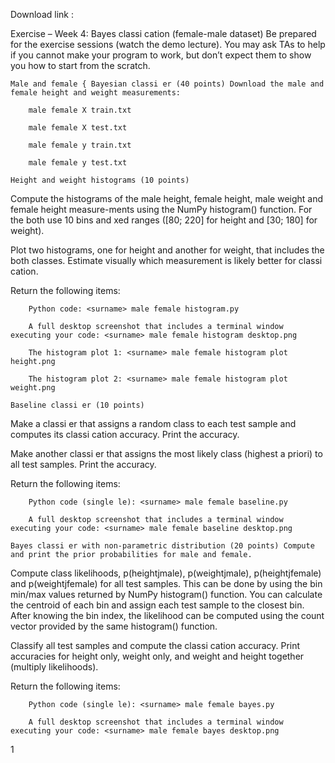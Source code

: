 Download link :

Exercise – Week 4: Bayes classi cation (female-male dataset)
Be prepared for the exercise sessions (watch the demo lecture). You may ask TAs to help if you cannot make your program to work, but don’t expect them to show you how to start from the scratch.

    Male and female { Bayesian classi er (40 points) Download the male and female height and weight measurements:

        male female X train.txt

        male female X test.txt

        male female y train.txt

        male female y test.txt

    Height and weight histograms (10 points)

Compute the histograms of the male height, female height, male weight and female height measure-ments using the NumPy histogram() function. For the both use 10 bins and xed ranges ([80; 220] for height and [30; 180] for weight).

Plot two histograms, one for height and another for weight, that includes the both classes. Estimate visually which measurement is likely better for classi cation.

Return the following items:

        Python code: <surname> male female histogram.py

        A full desktop screenshot that includes a terminal window executing your code: <surname> male female histogram desktop.png

        The histogram plot 1: <surname> male female histogram plot height.png

        The histogram plot 2: <surname> male female histogram plot weight.png

    Baseline classi er (10 points)

Make a classi er that assigns a random class to each test sample and computes its classi cation accuracy. Print the accuracy.

Make another classi er that assigns the most likely class (highest a priori) to all test samples. Print the accuracy.

Return the following items:

        Python code (single le): <surname> male female baseline.py

        A full desktop screenshot that includes a terminal window executing your code: <surname> male female baseline desktop.png

    Bayes classi er with non-parametric distribution (20 points) Compute and print the prior probabilities for male and female.

Compute class likelihoods, p(heightjmale), p(weightjmale), p(heightjfemale) and p(weightjfemale) for all test samples. This can be done by using the bin min/max values returned by NumPy histogram() function. You can calculate the centroid of each bin and assign each test sample to the closest bin. After knowing the bin index, the likelihood can be computed using the count vector provided by the same histogram() function.

Classify all test samples and compute the classi cation accuracy. Print accuracies for height only, weight only, and weight and height together (multiply likelihoods).

Return the following items:

        Python code (single le): <surname> male female bayes.py

        A full desktop screenshot that includes a terminal window executing your code: <surname> male female bayes desktop.png

1
